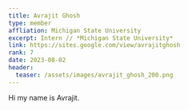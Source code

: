 ```yaml
---
title: Avrajit Ghosh
type: member
affliation: Michigan State University 
excerpt: Intern // *Michigan State University*
link: https://sites.google.com/view/avrajitghosh
rank: 7
date: 2023-08-02
header:
  teaser: /assets/images/avrajit_ghosh_200.png
---
```


Hi my name is Avrajit.
